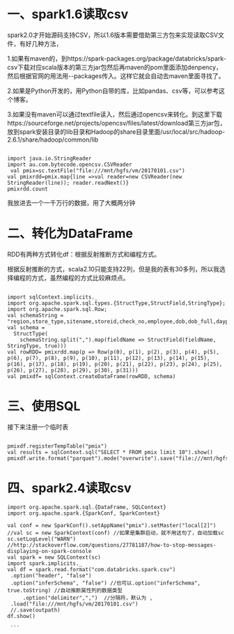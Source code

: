 # 一、spark1.6读取csv

spark2.0才开始源码支持CSV，所以1.6版本需要借助第三方包来实现读取CSV文件，有好几种方法，

1.如果有maven的，到https://spark-packages.org/package/databricks/spark-csv下载对应scala版本的第三方jar包然后再maven的pom里面添加denpency，然后根据官网的用法用--packages传入。这样它就会自动去maven里面寻找了。

2.如果是Python开发的，用Python自带的库，比如pandas、csv等，可以参考这个博客。

3.如果没有maven可以通过textfile读入，然后通过opencsv来转化。到这里下载https://sourceforge.net/projects/opencsv/files/latest/download第三方jar包，放到spark安装目录的lib目录和Hadoop的share目录里面/usr/local/src/hadoop-2.6.1/share/hadoop/common/lib

```  

import java.io.StringReader
import au.com.bytecode.opencsv.CSVReader
 val pmix=sc.textFile("file:///mnt/hgfs/vm/20170101.csv")
val pmixrdd=pmix.map{line =>val reader=new CSVReader(new StringReader(line)); reader.readNext()}
pmixrdd.count  
```  

我放进去一个一千万行的数据，用了大概两分钟



# 二、转化为DataFrame

RDD有两种方式转化df：根据反射推断方式和编程方式。

根据反射推断的方式，scala2.10只能支持22列，但是我的表有30多列，所以我选择编程的方式，虽然编程的方式比较麻烦点。
```  

import sqlContext.implicits._
import org.apache.spark.sql.types.{StructType,StructField,StringType};
import org.apache.spark.sql.Row;
val schemaString = "region,store_type,sitename,storeid,check_no,employee,dob,dob_full,daypart,hour,minute,qcid,qc_name,qc,category,category_name,item,bohname,longname,tender_name,check_type,tot_amt,tot_amt_ala,price_tot,tot_amt_disc,disc_name,quantity,food_cost,paper_cost,burger_count,dimension_product_mix,dimension_channel_mix"
val schema =
  StructType(
    schemaString.split(",").map(fieldName => StructField(fieldName, StringType, true)))
val rowRDD= pmixrdd.map(p => Row(p(0), p(1), p(2), p(3), p(4), p(5), p(6), p(7), p(8), p(9), p(10), p(11), p(12), p(13), p(14), p(15), p(16), p(17), p(18), p(19), p(20), p(21), p(22), p(23), p(24), p(25), p(26), p(27), p(28), p(29), p(30), p(31)))
val pmixdf= sqlContext.createDataFrame(rowRDD, schema)  
```  

# 三、使用SQL

接下来注册一个临时表
```  

pmixdf.registerTempTable("pmix")
val results = sqlContext.sql("SELECT * FROM pmix limit 10").show()
pmixdf.write.format("parquet").mode("overwrite").save("file:///mnt/hgfs/vm/pmix.parquet")  
```  

# 四、spark2.4读取csv

 ```  
import org.apache.spark.sql.{DataFrame, SQLContext}
import org.apache.spark.{SparkConf, SparkContext}
 
val conf = new SparkConf().setAppName("pmix").setMaster("local[2]") 
//val sc = new SparkContext(conf) //如果是集群启动，就不用这句了，自动加载sc
sc.setLogLevel("WARN") //http://stackoverflow.com/questions/27781187/how-to-stop-messages-displaying-on-spark-console  
val spark = new SQLContext(sc)  
import spark.implicits._  
val df = spark.read.format("com.databricks.spark.csv")  
  .option("header", "false")  
  .option("inferSchema", "false") //也可以.option("inferSchema", true.toString) //自动推断属性列的数据类型 
      .option("delimiter",",")  //分隔符，默认为 ,   
  .load("file:///mnt/hgfs/vm/20170101.csv")  
  //.save(outpath)
df.show()   

 ```
